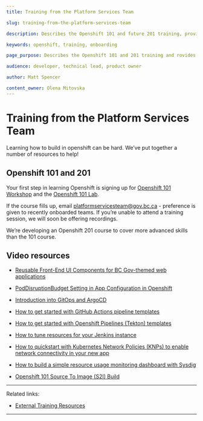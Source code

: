 ```yaml
---
title: Training from the Platform Services Team

slug: training-from-the-platform-services-team

description: Describes the Openshift 101 and future 201 training, provides interal and external resources for learning Openshift.  

keywords: openshift, training, onboarding

page_purpose: Describes the Openshift 101 and 201 training and rovides registration links for training. Provides alternatives such as videos and written training material. 

audience: developer, technical lead, product owner

author: Matt Spencer

content_owner: Olena Mitovska
---
```

# Training from the Platform Services Team
Learning how to build in openshift can be hard. We’ve put together a number of resources to help!

## Openshift 101 and 201 <a name="openshift101201"></a>

Your first step in learning Openshift is signing up for [Openshift 101 Workshop](https://www.eventbrite.ca/e/311464688267/) and the [Openshift 101 Lab](https://www.eventbrite.ca/e/311481077287). 

If the course fills up, email platformservicesteam@gov.bc.ca - preference is given to recently onboarded teams. If you’re unable to attend a training session, we will soon be offering recordings. 

We’re developing an Openshift 201 course to cover more advanced skills than the 101 course. 
 
 ## Video resources <a name="video"></a>

 - [Reusable Front-End UI Components for BC Gov-themed web applications](https://www.youtube.com/watch?v=eFi5QJo2hgo&t=4s)

 - [PodDisruptionBudget Setting in App Configuration in Openshift](https://www.youtube.com/watch?v=0AGZ5no6-yo)

 - [Introduction into GitOps and ArgoCD](https://www.youtube.com/watch?v=-Tkqe0lRuE0)

 - [How to get started with GitHub Actions pipeline templates](https://www.youtube.com/watch?v=spUAx_ADhOY)

 - [How to get started with Openshift Pipelines (Tekton) templates](https://www.youtube.com/watch?v=aO6tLFqstQk)

 - [How to tune resources for your Jenkins instance](https://www.youtube.com/watch?v=npMbAtJZSO0)

 - [How to quickstart with Kubernetes Network Policies (KNPs) to enable network connectivity in your new app](https://www.youtube.com/watch?v=qOoIbp9ZZY0)

 - [How to build a simple resource usage monitoring dashboard with Sysdig](https://www.youtube.com/watch?v=W9xM5rd9CaQ)

 - [Openshift 101 Source To Image (S2I) Build](https://youtu.be/uTnBWfG-3Ns)

---
Related links:
- [External Training Resources](./training-external-resources.md)
---
